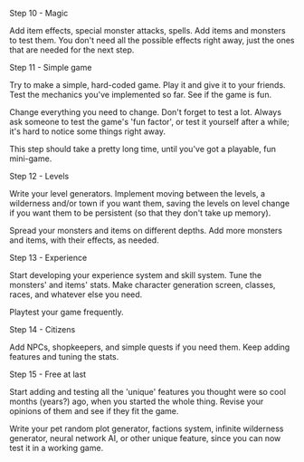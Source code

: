 Step 10 - Magic

Add item effects, special monster attacks, spells. Add items and monsters to test them. You don't need all the possible effects right away, just the ones that are needed for the next step.

Step 11 - Simple game

Try to make a simple, hard-coded game. Play it and give it to your friends. Test the mechanics you've implemented so far. See if the game is fun.

Change everything you need to change. Don't forget to test a lot. Always ask someone to test the game's 'fun factor', or test it yourself after a while; it's hard to notice some things right away.

This step should take a pretty long time, until you've got a playable, fun mini-game.

Step 12 - Levels

Write your level generators. Implement moving between the levels, a wilderness and/or town if you want them, saving the levels on level change if you want them to be persistent (so that they don't take up memory).

Spread your monsters and items on different depths. Add more monsters and items, with their effects, as needed.

Step 13 - Experience

Start developing your experience system and skill system. Tune the monsters' and items' stats. Make character generation screen, classes, races, and whatever else you need.

Playtest your game frequently.

Step 14 - Citizens

Add NPCs, shopkeepers, and simple quests if you need them. Keep adding features and tuning the stats.

Step 15 - Free at last

Start adding and testing all the 'unique' features you thought were so cool months (years?) ago, when you started the whole thing. Revise your opinions of them and see if they fit the game.

Write your pet random plot generator, factions system, infinite wilderness generator, neural network AI, or other unique feature, since you can now test it in a working game.
